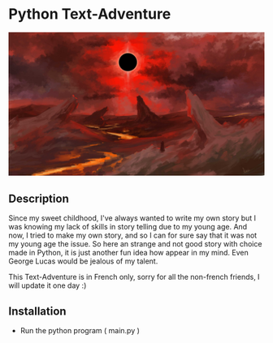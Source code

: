 # Python Text-Adventure
![](pictureReadMe.jpg)

## Description

Since my sweet childhood, I've always wanted to write my own story but I was knowing my lack of skills in story telling due to my young age. 
And now, I tried to make my own story, and so I can for sure say that it was not my young age the issue. 
So here an strange and not good story with choice made in Python, it is just another fun idea how appear in my mind. 
Even George Lucas would be jealous of my talent. 

This Text-Adventure is in French only, sorry for all the non-french friends, I will update it one day :)

## Installation
- Run the python program ( main.py )
